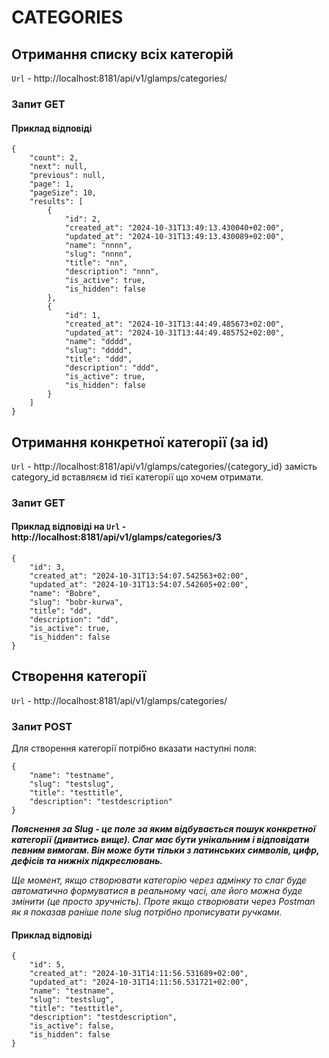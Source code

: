 # CATEGORIES

## Отримання списку всіх категорій 

```Url``` - http://localhost:8181/api/v1/glamps/categories/

### Запит GET

#### Приклад відповіді

```
{
    "count": 2,
    "next": null,
    "previous": null,
    "page": 1,
    "pageSize": 10,
    "results": [
        {
            "id": 2,
            "created_at": "2024-10-31T13:49:13.430040+02:00",
            "updated_at": "2024-10-31T13:49:13.430089+02:00",
            "name": "nnnn",
            "slug": "nnnn",
            "title": "nn",
            "description": "nnn",
            "is_active": true,
            "is_hidden": false
        },
        {
            "id": 1,
            "created_at": "2024-10-31T13:44:49.485673+02:00",
            "updated_at": "2024-10-31T13:44:49.485752+02:00",
            "name": "dddd",
            "slug": "dddd",
            "title": "ddd",
            "description": "ddd",
            "is_active": true,
            "is_hidden": false
        }
    ]
}
```

## Отримання конкретної категорії (за id)

```Url``` - http://localhost:8181/api/v1/glamps/categories/{category_id} замість category_id вставляєм id тієї категорії що хочем отримати.

### Запит GET

#### Приклад відповіді на ```Url``` - http://localhost:8181/api/v1/glamps/categories/3

```
{
    "id": 3,
    "created_at": "2024-10-31T13:54:07.542563+02:00",
    "updated_at": "2024-10-31T13:54:07.542605+02:00",
    "name": "Bobre",
    "slug": "bobr-kurwa",
    "title": "dd",
    "description": "dd",
    "is_active": true,
    "is_hidden": false
}
```

## Створення категорії 

```Url``` - http://localhost:8181/api/v1/glamps/categories/

### Запит POST

Для створення категорії потрібно вказати наступні поля: 

```
{
    "name": "testname",
    "slug": "testslug",
    "title": "testtitle",
    "description": "testdescription"
}
```

***Пояснення за Slug - це поле за яким відбувається пошук конкретної категорії (дивитись вище). Слаг має бути унікальним і відповідати певним вимогам. Він може бути тільки з латинських символів, цифр, дефісів та нижніх підкреслювань.***

*Ще момент, якщо створювати категорію через адмінку то слаг буде автоматично формуватися в реальному часі, але його можна буде змінити (це просто зручність). Проте якщо створювати через Postman як я показав раніше поле slug потрібно прописувати ручками.*

#### Приклад відповіді

```
{
    "id": 5,
    "created_at": "2024-10-31T14:11:56.531689+02:00",
    "updated_at": "2024-10-31T14:11:56.531721+02:00",
    "name": "testname",
    "slug": "testslug",
    "title": "testtitle",
    "description": "testdescription",
    "is_active": false,
    "is_hidden": false
}
```